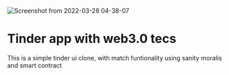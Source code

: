 ![Screenshot from 2022-03-28 04-38-07](https://user-images.githubusercontent.com/48330827/160322666-9d5eb86a-40b7-4ba5-a717-2d46ad997057.png)

# Tinder app with web3.0 tecs

This is a simple tinder ui clone, with match funtionality using sanity moralis and smart contract
